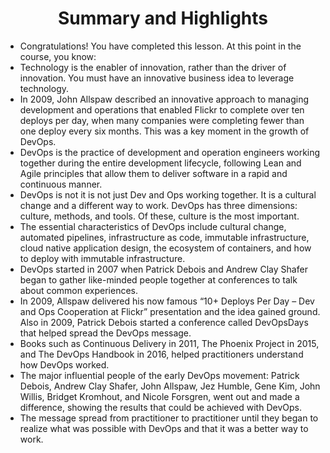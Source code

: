 
<h1 align="center">Summary and Highlights</h1>

- Congratulations! You have completed this lesson. At this point in the course, you know:  
- Technology is the enabler of innovation, rather than the driver of innovation. You must have an innovative business idea to leverage technology.  
- In 2009, John Allspaw described an innovative approach to managing development and operations that
enabled Flickr to complete over ten deploys per day, when many companies were completing fewer than
one deploy every six months. This was a key moment in the growth of DevOps.  
- DevOps is the practice of development and operation engineers working together during the entire
development lifecycle, following Lean and Agile principles that allow them to deliver software in a rapid
and continuous manner.  
- DevOps is not it is not just Dev and Ops working together. It is a cultural change and a different way to
work. DevOps has three dimensions: culture, methods, and tools. Of these, culture is the most important.  
- The essential characteristics of DevOps include cultural change, automated pipelines, infrastructure as
code, immutable infrastructure, cloud native application design, the ecosystem of containers, and how to
deploy with immutable infrastructure.
- DevOps started in 2007 when Patrick Debois and Andrew Clay Shafer began to gather like-minded people
together at conferences to talk about common experiences.
- In 2009, Allspaw delivered his now famous “10+ Deploys Per Day – Dev and Ops Cooperation at Flickr”
presentation and the idea gained ground. Also in 2009, Patrick Debois started a conference called
DevOpsDays that helped spread the DevOps message.
- Books such as Continuous Delivery in 2011, The Phoenix Project in 2015, and The DevOps Handbook in
2016, helped practitioners understand how DevOps worked.
- The major influential people of the early DevOps movement: Patrick Debois, Andrew Clay Shafer, John
Allspaw, Jez Humble, Gene Kim, John Willis, Bridget Kromhout, and Nicole Forsgren, went out and made
a difference, showing the results that could be achieved with DevOps.
- The message spread from practitioner to practitioner until they began to realize what was possible with
DevOps and that it was a better way to work.